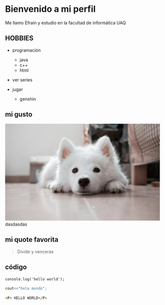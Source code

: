# Bienvenido a mi perfil

Me llamo Efrain y estudio en la facultad de informática UAQ

## HOBBIES

- programación
    - java
    - c++
    - html

- ver series
- jugar
    -   genshin

## mi gusto
![foto de mis gust...](mascota.jpg)
dasdasdas


## mi quote favorita

> Divide y venceras

## código

```javascrip
console.log('hello world');
```

``` c++
cout<<"hola mundo";
``` 


``` html
<P> HELLO WORLD</P>
```
